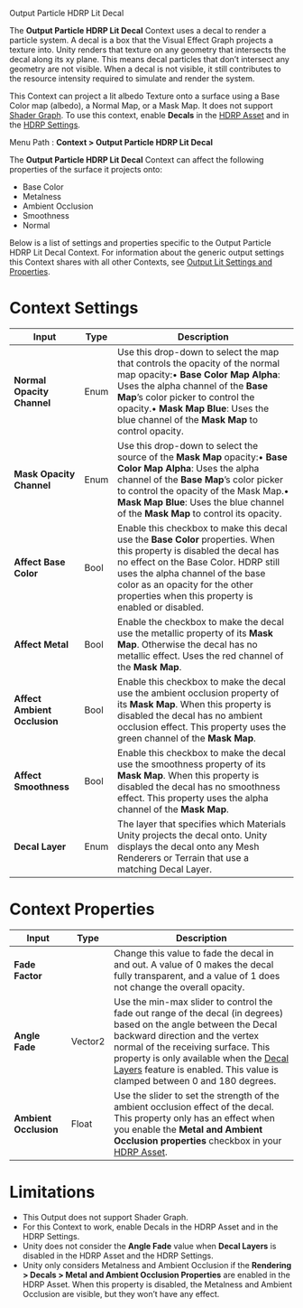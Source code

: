 Output Particle HDRP Lit Decal

The **Output Particle HDRP Lit Decal** Context uses a decal to render a particle system. A decal is a box that the Visual Effect Graph projects a texture into. Unity renders that texture on any geometry that intersects the decal along its xy plane. This means decal particles that don’t intersect any geometry are not visible. When a decal is not visible, it still contributes to the resource intensity required to simulate and render the system.

This Context can project a lit albedo Texture onto a surface using a Base Color map (albedo), a Normal Map, or a Mask Map. It does not support [Shader Graph](https://docs.unity3d.com/Packages/com.unity.shadergraph@latest). To use this context, enable **Decals** in the [HDRP Asset](https://docs.unity3d.com/Packages/com.unity.render-pipelines.high-definition@latest/index.html?subfolder=/manual/HDRP-Asset.html) and in the [HDRP Settings](https://docs.unity3d.com/Packages/com.unity.render-pipelines.high-definition@latest?subfolder=/manual/Frame-Settings.html).

Menu Path : **Context > Output Particle HDRP Lit Decal**

The **Output Particle HDRP Lit Decal** Context can affect the following properties of the surface it projects onto:

- Base Color
- Metalness
- Ambient Occlusion
- Smoothness
- Normal

Below is a list of settings and properties specific to the Output Particle HDRP Lit Decal Context. For information about the generic output settings this Context shares with all other Contexts, see [Output Lit Settings and Properties](Context-OutputLitSettings.md).

# Context Settings

| **Input**                    | **Type** | **Description**                                              |
| ---------------------------- | -------- | ------------------------------------------------------------ |
| **Normal Opacity Channel**   | Enum     | Use this drop-down to select the map that controls the opacity of the normal map opacity:• **Base Color Map Alpha**: Uses the alpha channel of the **Base Map**’s color picker to control the opacity.• **Mask Map Blue**: Uses the blue channel of the **Mask Map** to control opacity. |
| **Mask Opacity Channel**     | Enum     | Use this drop-down to select the source of the **Mask Map** opacity:• **Base Color Map Alpha**: Uses the alpha channel of the **Base Map**’s color picker to control the opacity of the Mask Map.• **Mask Map Blue**: Uses the blue channel of the **Mask Map**  to control its opacity. |
| **Affect Base Color**        | Bool     | Enable this checkbox to make this decal use the **Base Color** properties.  When this property is disabled the decal has no effect on the  Base Color.  HDRP still uses the alpha channel of the base color as an opacity for the other properties when this property is enabled or disabled. |
| **Affect Metal**             | Bool     | Enable the checkbox to make the decal use the metallic property of its **Mask Map**. Otherwise the decal has no metallic effect. Uses the red channel of the **Mask Map**. |
| **Affect Ambient Occlusion** | Bool     | Enable this checkbox to make the decal use the ambient occlusion property of its **Mask Map**. When this property is disabled the decal has no ambient occlusion effect. This property uses the green channel of the **Mask Map**. |
| **Affect Smoothness**        | Bool     | Enable this checkbox to make the decal use the smoothness property of its **Mask Map**.  When this property is disabled the decal has no smoothness effect.  This property uses the alpha channel of the **Mask Map**. |
| **Decal Layer**              | Enum     | The layer that specifies which Materials Unity projects the decal onto.  Unity displays the decal onto any Mesh Renderers or Terrain that use a matching Decal Layer. |



# Context Properties

| **Input**             | **Type** | **Description**                                              |
| --------------------- | -------- | ------------------------------------------------------------ |
| **Fade Factor**       |          | Change this value to fade the decal in and out. A value of 0 makes the decal fully transparent, and a value of 1 does not change the overall opacity. |
| **Angle Fade**        | Vector2  | Use the min-max slider to control the fade out range of the decal (in degrees) based on the angle between the Decal backward direction and the vertex normal of the receiving surface.  This property is only available when the [Decal Layers](https://docs.unity3d.com/Packages/com.unity.render-pipelines.high-definition@12.0/manual/Decal.html) feature is enabled. This value is clamped between 0 and 180 degrees. |
| **Ambient Occlusion** | Float    | Use the slider to set the strength of the ambient occlusion effect of the decal. This property only has an effect when you enable the **Metal and Ambient Occlusion properties** checkbox in your [HDRP Asset](https://docs.unity3d.com/Packages/com.unity.render-pipelines.high-definition@12.0/manual/HDRP-Asset.html#Decals). |



# Limitations

- This Output does not support Shader Graph.
- For this Context to work, enable Decals in the HDRP Asset and in the HDRP Settings.
- Unity does not consider the **Angle Fade** value when **Decal Layers** is disabled in the HDRP Asset and the HDRP Settings.
- Unity only considers Metalness and Ambient Occlusion if the **Rendering > Decals > Metal** **and Ambient Occlusion Properties** are enabled in the HDRP Asset. When this property is disabled, the Metalness and Ambient Occlusion are visible, but they won’t have any effect.
